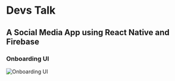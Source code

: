 #                 Devs Talk
## A Social Media App using React Native and Firebase

### Onboarding UI
![Onboarding UI](https://raw.githubusercontent.com/debjitpurohit/react-native-firebase-social-app/master/assets/screenshots/onboarding-ui.png)


